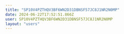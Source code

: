 ```yaml
---
title: "SP10V4PZTHQV3BF6WN2D31DBNSF57JC8J1NR2N0MP"
date: 2024-06-22T17:52:51.866Z
user: SP10V4PZTHQV3BF6WN2D31DBNSF57JC8J1NR2N0MP
layout: "users"
---
```

    